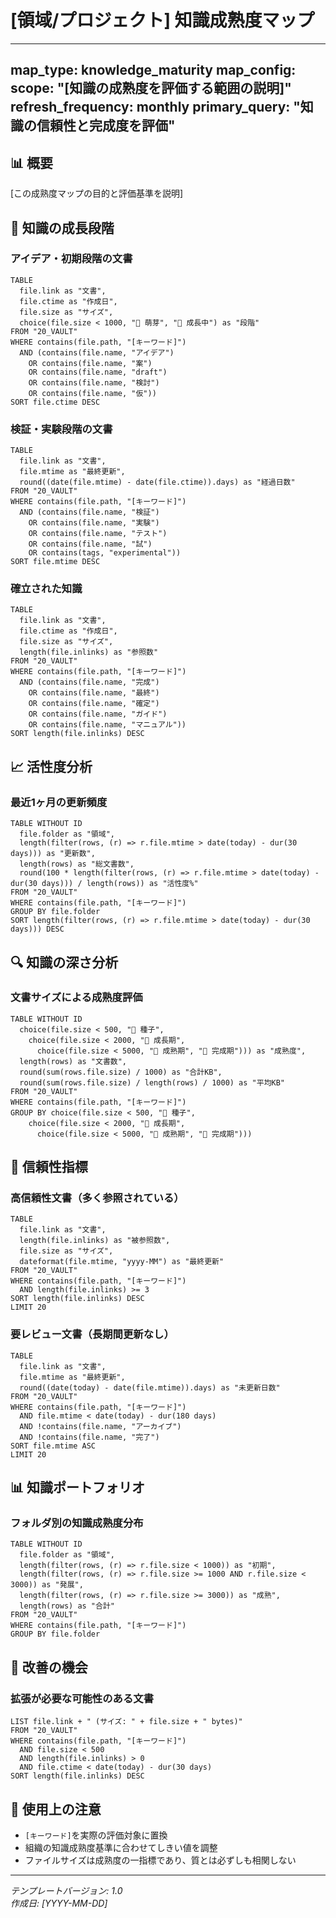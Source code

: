 # [領域/プロジェクト] 知識成熟度マップ

<!--
📌 **非侵襲性の原則**: このマップは既存文書に変更を要求しません
- 更新頻度から知識の活性度を判断
- ファイル名パターンから成熟度を推測
- フォルダ構造から知識の階層を理解
-->

---
map_type: knowledge_maturity
map_config:
  scope: "[知識の成熟度を評価する範囲の説明]"
  refresh_frequency: monthly
  primary_query: "知識の信頼性と完成度を評価"
---

## 📊 概要

[この成熟度マップの目的と評価基準を説明]

## 🌱 知識の成長段階

### アイデア・初期段階の文書
```dataview
TABLE 
  file.link as "文書",
  file.ctime as "作成日",
  file.size as "サイズ",
  choice(file.size < 1000, "🌱 萌芽", "🌿 成長中") as "段階"
FROM "20_VAULT"
WHERE contains(file.path, "[キーワード]")
  AND (contains(file.name, "アイデア")
    OR contains(file.name, "案")
    OR contains(file.name, "draft")
    OR contains(file.name, "検討")
    OR contains(file.name, "仮"))
SORT file.ctime DESC
```

### 検証・実験段階の文書
```dataview
TABLE 
  file.link as "文書",
  file.mtime as "最終更新",
  round((date(file.mtime) - date(file.ctime)).days) as "経過日数"
FROM "20_VAULT"
WHERE contains(file.path, "[キーワード]")
  AND (contains(file.name, "検証")
    OR contains(file.name, "実験")
    OR contains(file.name, "テスト")
    OR contains(file.name, "試")
    OR contains(tags, "experimental"))
SORT file.mtime DESC
```

### 確立された知識
```dataview
TABLE 
  file.link as "文書",
  file.ctime as "作成日",
  file.size as "サイズ",
  length(file.inlinks) as "参照数"
FROM "20_VAULT"
WHERE contains(file.path, "[キーワード]")
  AND (contains(file.name, "完成")
    OR contains(file.name, "最終")
    OR contains(file.name, "確定")
    OR contains(file.name, "ガイド")
    OR contains(file.name, "マニュアル"))
SORT length(file.inlinks) DESC
```

## 📈 活性度分析

### 最近1ヶ月の更新頻度
```dataview
TABLE WITHOUT ID
  file.folder as "領域",
  length(filter(rows, (r) => r.file.mtime > date(today) - dur(30 days))) as "更新数",
  length(rows) as "総文書数",
  round(100 * length(filter(rows, (r) => r.file.mtime > date(today) - dur(30 days))) / length(rows)) as "活性度%"
FROM "20_VAULT"
WHERE contains(file.path, "[キーワード]")
GROUP BY file.folder
SORT length(filter(rows, (r) => r.file.mtime > date(today) - dur(30 days))) DESC
```

## 🔍 知識の深さ分析

### 文書サイズによる成熟度評価
```dataview
TABLE WITHOUT ID
  choice(file.size < 500, "🌱 種子", 
    choice(file.size < 2000, "🌿 成長期",
      choice(file.size < 5000, "🌳 成熟期", "🌲 完成期"))) as "成熟度",
  length(rows) as "文書数",
  round(sum(rows.file.size) / 1000) as "合計KB",
  round(sum(rows.file.size) / length(rows) / 1000) as "平均KB"
FROM "20_VAULT"
WHERE contains(file.path, "[キーワード]")
GROUP BY choice(file.size < 500, "🌱 種子", 
    choice(file.size < 2000, "🌿 成長期",
      choice(file.size < 5000, "🌳 成熟期", "🌲 完成期")))
```

## 🎯 信頼性指標

### 高信頼性文書（多く参照されている）
```dataview
TABLE 
  file.link as "文書",
  length(file.inlinks) as "被参照数",
  file.size as "サイズ",
  dateformat(file.mtime, "yyyy-MM") as "最終更新"
FROM "20_VAULT"
WHERE contains(file.path, "[キーワード]")
  AND length(file.inlinks) >= 3
SORT length(file.inlinks) DESC
LIMIT 20
```

### 要レビュー文書（長期間更新なし）
```dataview
TABLE 
  file.link as "文書",
  file.mtime as "最終更新",
  round((date(today) - date(file.mtime)).days) as "未更新日数"
FROM "20_VAULT"
WHERE contains(file.path, "[キーワード]")
  AND file.mtime < date(today) - dur(180 days)
  AND !contains(file.name, "アーカイブ")
  AND !contains(file.name, "完了")
SORT file.mtime ASC
LIMIT 20
```

## 📊 知識ポートフォリオ

### フォルダ別の知識成熟度分布
```dataview
TABLE WITHOUT ID
  file.folder as "領域",
  length(filter(rows, (r) => r.file.size < 1000)) as "初期",
  length(filter(rows, (r) => r.file.size >= 1000 AND r.file.size < 3000)) as "発展",
  length(filter(rows, (r) => r.file.size >= 3000)) as "成熟",
  length(rows) as "合計"
FROM "20_VAULT"
WHERE contains(file.path, "[キーワード]")
GROUP BY file.folder
```

## 🚀 改善の機会

### 拡張が必要な可能性のある文書
```dataview
LIST file.link + " (サイズ: " + file.size + " bytes)"
FROM "20_VAULT"
WHERE contains(file.path, "[キーワード]")
  AND file.size < 500
  AND length(file.inlinks) > 0
  AND file.ctime < date(today) - dur(30 days)
SORT length(file.inlinks) DESC
```

## 📝 使用上の注意

- `[キーワード]`を実際の評価対象に置換
- 組織の知識成熟度基準に合わせてしきい値を調整
- ファイルサイズは成熟度の一指標であり、質とは必ずしも相関しない

---

*テンプレートバージョン: 1.0*  
*作成日: [YYYY-MM-DD]*